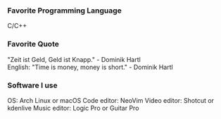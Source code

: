 
### Favorite Programming Language
C/C++
### Favorite Quote
"Zeit ist Geld, Geld ist Knapp." - Dominik Hartl<br>
English: "Time is money, money is short." - Dominik Hartl
### Software I use
OS: Arch Linux or macOS
Code editor: NeoVim
Video editor: Shotcut or kdenlive
Music editor: Logic Pro or Guitar Pro
